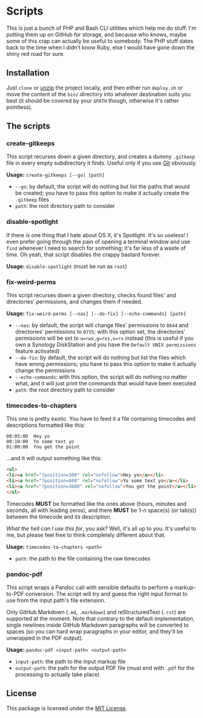 # Scripts

This is just a bunch of PHP and Bash CLI utilities which help me do stuff. I'm
putting them up on GitHub for storage, and because who knows, maybe some of this
crap can actually be useful to somebody. The PHP stuff dates back to the time
when I didn't know Ruby, else I would have gone down the shiny red road for sure.

## Installation

Just `clone` or [unzip](https://github.com/fabschurt/scripts/archive/master.zip)
the project locally, and then either run `deploy.sh` or move the content of the
`bin/` directory into whatever destination suits you best (it should be covered
by your `$PATH` though, otherwise it's rather pointless).

## The scripts

### create-gitkeeps

This script recurses down a given directory, and creates a dummy `.gitkeep` file
in every empty subdirectory it finds. Useful only if you use [Git](https://git-scm.com/)
obviously.

**Usage:** `create-gitkeeps [--go] [path]`

* `--go`: by default, the script will do nothing but list the paths that would be
  created; you have to pass this option to make it actually create the `.gitkeep`
  files
* `path`: the root directory path to consider

### disable-spotlight

If there is one thing that I hate about OS X, it's Spotlight. It's so useless! I
even prefer going through the pain of opening a terminal window and use `find`
whenever I need to search for something; it's far less of a waste of time. Oh
yeah, that script disables the crappy bastard forever.

**Usage:** `disable-spotlight` (must be run as `root`)

### fix-weird-perms

This script recurses down a given directory, checks found files' and directories'
permissions, and changes them if needed.

**Usage:** `fix-weird-perms [--nas] [--do-fix] [--echo-commands] [path]`

* `--nas`: by default, the script will change files' permissions to `0644` and
  directories' permissions to `0755`; with this option set, the directories'
  permissions will be set to `u=rwx,g=rxs,o=rx` instead (this is useful if you
  own a Synology DiskStation and you have the `Default UNIX permissions` feature
  activated)
* `--do-fix`: by default, the script will do nothing but list the files which
  have wrong permissions; you have to pass this option to make it actually change
  the permissions
* `--echo-commands`: with this option, the script will do nothing no matter what,
  and it will just print the commands that would have been executed
* `path`: the root directory path to consider

### timecodes-to-chapters

This one is pretty exotic. You have to feed it a file containing timecodes and
descriptions formatted like this:

```
00:05:00  Hey yo
00:10:00  Yo some text yo
01:00:00  You get the point
```

…and it will output something like this:

```html
<ul>
<li><a href="?position=300" rel="nofollow">Hey yo</a></li>
<li><a href="?position=600" rel="nofollow">Yo some text yo</a></li>
<li><a href="?position=3600" rel="nofollow">You get the point</a></li>
</ul>
```

Timecodes **MUST** be formatted like the ones above (hours, minutes and seconds,
all with leading zeros), and there **MUST** be 1-n space(s) (or tab(s)) between
the timecode and its description.

_What the hell can I use this for_, you ask? Well, it's all up to you. It's
useful to me, but please feel free to think completely different about that.

**Usage:** `timecodes-to-chapters <path>`

* `path`: the path to the file containing the raw timecodes

### pandoc-pdf

This script wraps a Pandoc call with sensible defaults to perform a markup-to-PDF
conversion. The script will try and guess the right input format to use from the
input path's file extension.

Only GitHub Markdown (`.md`, `.markdown`) and reStructuredText (`.rst`) are
supported at the moment. Note that contrary to the default implementation, single
newlines inside GitHub Markdown paragraphs will be converted to spaces (so you
can hard wrap paragraphs in your editor, and they'll be unwrapped in the PDF
output).

**Usage:** `pandoc-pdf <input-path> <output-path>`

* `input-path`: the path to the input markup file
* `output-path`: the path for the output PDF file (must end with `.pdf` for the
  processing to actually take place)

## License

This package is licensed under the [MIT License](http://opensource.org/licenses/MIT).
